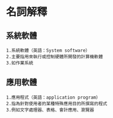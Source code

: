 # 名詞解釋
## 系統軟體
```
1.系統軟體（英語：System software）
2.主要指用來執行或控制硬體所開發的計算機軟體
3.如作業系統
```
## 應用軟體
```
1.應用程式（英語：application program）
2.指為針對使用者的某種特殊應用目的所撰寫的程式
3.例如文字處理器、表格、會計應用、瀏覽器
```
